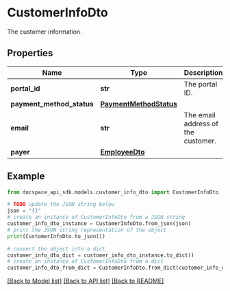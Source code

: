 # CustomerInfoDto
The customer information.

## Properties

Name | Type | Description | Notes
------------ | ------------- | ------------- | -------------
**portal_id** | **str** | The portal ID. | [optional] [readonly] 
**payment_method_status** | [**PaymentMethodStatus**](PaymentMethodStatus.md) |  | [optional] 
**email** | **str** | The email address of the customer. | [optional] [readonly] 
**payer** | [**EmployeeDto**](EmployeeDto.md) |  | [optional] 

## Example

```python
from docspace_api_sdk.models.customer_info_dto import CustomerInfoDto

# TODO update the JSON string below
json = "{}"
# create an instance of CustomerInfoDto from a JSON string
customer_info_dto_instance = CustomerInfoDto.from_json(json)
# print the JSON string representation of the object
print(CustomerInfoDto.to_json())

# convert the object into a dict
customer_info_dto_dict = customer_info_dto_instance.to_dict()
# create an instance of CustomerInfoDto from a dict
customer_info_dto_from_dict = CustomerInfoDto.from_dict(customer_info_dto_dict)
```
[[Back to Model list]](../README.md#documentation-for-models) [[Back to API list]](../README.md#documentation-for-api-endpoints) [[Back to README]](../README.md)


